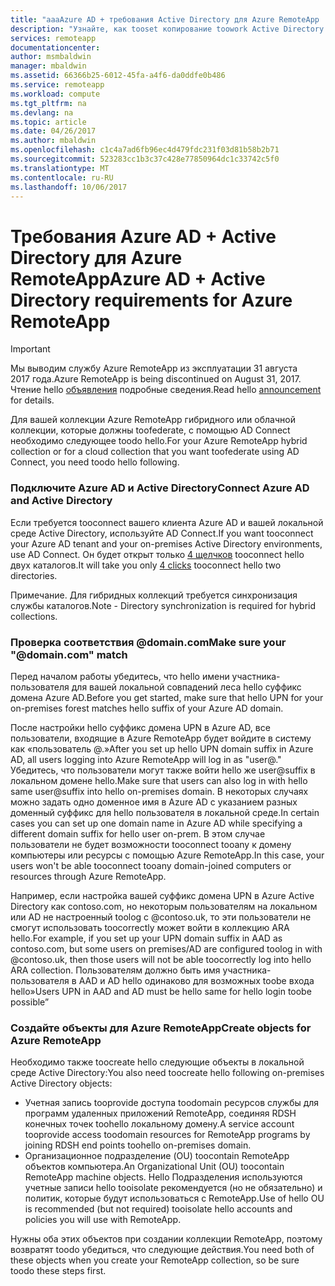 ```yaml
---
title: "aaaAzure AD + требования Active Directory для Azure RemoteApp | Документы Microsoft"
description: "Узнайте, как tooset копирование toowork Active Directory с Azure RemoteApp."
services: remoteapp
documentationcenter: 
author: msmbaldwin
manager: mbaldwin
ms.assetid: 66366b25-6012-45fa-a4f6-da0ddfe0b486
ms.service: remoteapp
ms.workload: compute
ms.tgt_pltfrm: na
ms.devlang: na
ms.topic: article
ms.date: 04/26/2017
ms.author: mbaldwin
ms.openlocfilehash: c1c4a7ad6fb96ec4d479fdc231f03d81b58b2b71
ms.sourcegitcommit: 523283cc1b3c37c428e77850964dc1c33742c5f0
ms.translationtype: MT
ms.contentlocale: ru-RU
ms.lasthandoff: 10/06/2017
---
```

# <a name="azure-ad--active-directory-requirements-for-azure-remoteapp"></a><span data-ttu-id="a5961-103">Требования Azure AD + Active Directory для Azure RemoteApp</span><span class="sxs-lookup"><span data-stu-id="a5961-103">Azure AD + Active Directory requirements for Azure RemoteApp</span></span>
> [!IMPORTANT]
> <span data-ttu-id="a5961-104">Мы выводим службу Azure RemoteApp из эксплуатации 31 августа 2017 года.</span><span class="sxs-lookup"><span data-stu-id="a5961-104">Azure RemoteApp is being discontinued on August 31, 2017.</span></span> <span data-ttu-id="a5961-105">Чтение hello [объявления](https://go.microsoft.com/fwlink/?linkid=821148) подробные сведения.</span><span class="sxs-lookup"><span data-stu-id="a5961-105">Read hello [announcement](https://go.microsoft.com/fwlink/?linkid=821148) for details.</span></span>
> 
> 

<span data-ttu-id="a5961-106">Для вашей коллекции Azure RemoteApp гибридного или облачной коллекции, которые должны toofederate, с помощью AD Connect необходимо следующее toodo hello.</span><span class="sxs-lookup"><span data-stu-id="a5961-106">For your Azure RemoteApp hybrid collection or for a cloud collection that you want toofederate using AD Connect, you need toodo hello following.</span></span>

### <a name="connect-azure-ad-and-active-directory"></a><span data-ttu-id="a5961-107">Подключите Azure AD и Active Directory</span><span class="sxs-lookup"><span data-stu-id="a5961-107">Connect Azure AD and Active Directory</span></span>
<span data-ttu-id="a5961-108">Если требуется tooconnect вашего клиента Azure AD и вашей локальной среде Active Directory, используйте AD Connect.</span><span class="sxs-lookup"><span data-stu-id="a5961-108">If you want tooconnect your Azure AD tenant and your on-premises Active Directory environments, use AD Connect.</span></span> <span data-ttu-id="a5961-109">Он будет открыт только [4 щелчков](https://blogs.technet.microsoft.com/enterprisemobility/2014/08/04/connecting-ad-and-azure-ad-only-4-clicks-with-azure-ad-connect/) tooconnect hello двух каталогов.</span><span class="sxs-lookup"><span data-stu-id="a5961-109">It will take you only [4 clicks](https://blogs.technet.microsoft.com/enterprisemobility/2014/08/04/connecting-ad-and-azure-ad-only-4-clicks-with-azure-ad-connect/) tooconnect hello two directories.</span></span>

<span data-ttu-id="a5961-110">Примечание. Для гибридных коллекций требуется синхронизация службы каталогов.</span><span class="sxs-lookup"><span data-stu-id="a5961-110">Note - Directory synchronization is required for hybrid collections.</span></span>

### <a name="make-sure-your-domaincom-match"></a><span data-ttu-id="a5961-111">Проверка соответствия @domain.com</span><span class="sxs-lookup"><span data-stu-id="a5961-111">Make sure your "@domain.com" match</span></span>
<span data-ttu-id="a5961-112">Перед началом работы убедитесь, что hello имени участника-пользователя для вашей локальной совпадений леса hello суффикс домена Azure AD.</span><span class="sxs-lookup"><span data-stu-id="a5961-112">Before you get started, make sure that hello UPN for your on-premises forest matches hello suffix of your Azure AD domain.</span></span> 

<span data-ttu-id="a5961-113">После настройки hello суффикс домена UPN в Azure AD, все пользователи, входящие в Azure RemoteApp будет войдите в систему как «пользователь @<hello suffix you set up>.»</span><span class="sxs-lookup"><span data-stu-id="a5961-113">After you set up hello UPN domain suffix in Azure AD, all users logging into Azure RemoteApp will log in as "user@<hello suffix you set up>."</span></span> <span data-ttu-id="a5961-114">Убедитесь, что пользователи могут также войти hello же user@suffix в локальном домене hello.</span><span class="sxs-lookup"><span data-stu-id="a5961-114">Make sure that users can also log in with hello same user@suffix into hello on-premises domain.</span></span> <span data-ttu-id="a5961-115">В некоторых случаях можно задать одно доменное имя в Azure AD с указанием разных доменный суффикс для hello пользователя в локальной среде.</span><span class="sxs-lookup"><span data-stu-id="a5961-115">In certain cases you can set up one domain name in Azure AD while specifying a different domain suffix for hello user on-prem.</span></span> <span data-ttu-id="a5961-116">В этом случае пользователи не будет возможности tooconnect tooany к домену компьютеры или ресурсы с помощью Azure RemoteApp.</span><span class="sxs-lookup"><span data-stu-id="a5961-116">In this case, your users won't be able tooconnect tooany domain-joined computers or resources through Azure RemoteApp.</span></span>

<span data-ttu-id="a5961-117">Например, если настройка вашей суффикс домена UPN в Azure Active Directory как contoso.com, но некоторым пользователям на локальном или AD не настроенный toolog с @contoso.uk, то эти пользователи не смогут использовать toocorrectly может войти в коллекцию ARA hello.</span><span class="sxs-lookup"><span data-stu-id="a5961-117">For example, if you set up your UPN domain suffix in AAD as contoso.com, but some users on premises/AD are configured toolog in with @contoso.uk, then those users will not be able toocorrectly log into hello ARA collection.</span></span> <span data-ttu-id="a5961-118">Пользователям должно быть имя участника-пользователя в AAD и AD hello одинаково для возможных toobe входа hello»</span><span class="sxs-lookup"><span data-stu-id="a5961-118">Users UPN in AAD and AD must be hello same for hello login toobe possible”</span></span>

### <a name="create-objects-for-azure-remoteapp"></a><span data-ttu-id="a5961-119">Создайте объекты для Azure RemoteApp</span><span class="sxs-lookup"><span data-stu-id="a5961-119">Create objects for Azure RemoteApp</span></span>
<span data-ttu-id="a5961-120">Необходимо также toocreate hello следующие объекты в локальной среде Active Directory:</span><span class="sxs-lookup"><span data-stu-id="a5961-120">You also need toocreate hello following on-premises Active Directory objects:</span></span>

* <span data-ttu-id="a5961-121">Учетная запись tooprovide доступа toodomain ресурсов службы для программ удаленных приложений RemoteApp, соединяя RDSH конечных точек toohello локальному домену.</span><span class="sxs-lookup"><span data-stu-id="a5961-121">A service account tooprovide access toodomain resources for RemoteApp programs by joining RDSH end points toohello on-premises domain.</span></span>
* <span data-ttu-id="a5961-122">Организационное подразделение (OU) toocontain RemoteApp объектов компьютера.</span><span class="sxs-lookup"><span data-stu-id="a5961-122">An Organizational Unit (OU) toocontain RemoteApp machine objects.</span></span> <span data-ttu-id="a5961-123">Hello Подразделения используются учетные записи hello tooisolate рекомендуется (но не обязательно) и политик, которые будут использоваться с RemoteApp.</span><span class="sxs-lookup"><span data-stu-id="a5961-123">Use of hello OU is recommended (but not required) tooisolate hello accounts and policies you will use with RemoteApp.</span></span>

<span data-ttu-id="a5961-124">Нужны оба этих объектов при создании коллекции RemoteApp, поэтому возвратят toodo убедиться, что следующие действия.</span><span class="sxs-lookup"><span data-stu-id="a5961-124">You need both of these objects when you create your RemoteApp collection, so be sure toodo these steps first.</span></span>

